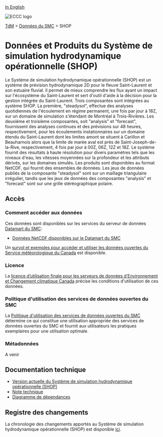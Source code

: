 [In English](readme_ohps_en.md)

![ECCC logo](../../img_eccc-logo.png)

[TdM](../../readme_fr.md) > [Données du SMC](../readme_fr.md) > SHOP

# Données et Produits du Système de simulation hydrodynamique opérationnelle (SHOP)

Le Système de simulation hydrodynamique opérationnelle (SHOP) est un système de prévision hydrodynamique 2D pour le fleuve Saint-Laurent et son estuaire fluvial. Il permet de mieux comprendre les flux ayant un impact sur l'écosystème du Saint-Laurent et sert d'outil d'aide à la décision pour la gestion intégrée du Saint-Laurent. Trois composantes sont intégrées au système SHOP. La première, "steadysol", effectue des analyses quotidiennes de l'écoulement en régime permanent, une fois par jour à 18Z, sur un domaine de simulation s'étendant de Montréal à Trois-Rivières. Les deuxième et troisième composantes, soit "analysis" et "forecast", fournissent des analyses continues et des prévisions sur 48 heures, respectivement, pour les écoulements instationnaires sur un domaine étendu du Saint-Laurent dont les limites amont se situent à Carillon et Beauharnois alors que la limite de marée aval est près de Saint-Joseph-de-la-Rive, respectivement, 4 fois par jour à 00Z, 06Z, 12Z et 18Z. Le système fournit des résultats à haute résolution pour divers paramètres tels que les niveaux d'eau, les vitesses moyennées sur la profondeur et les attributs dérivés, sur les domaines simulés. Les produits sont disponibles au format NetCDF, qui fournit des ensembles de données. Les jeux de données publiés de la composante "steadysol" sont sur un maillage triangulaire irrégulier, tandis que les jeux de données des composantes  "analysis" et "forecast" sont sur une grille stéréographique polaire.

## Accès

### Comment accéder aux données

Ces données sont disponibles sur les services du serveur de données [Datamart du SMC](../../msc-datamart/readme_fr.md):

* [Données NetCDF disponibles sur le Datamart du SMC](readme_ohps-datamart_fr.md) 

Un [survol et exemples pour accéder et utiliser les données ouvertes du Service météorologique du Canada](../../usage/readme_fr.md) est disponible.

### Licence

La [licence d’utilisation finale pour les serveurs de données d’Environnement et Changement climatique Canada](../../licence/readme_fr.md) précise les conditions d'utilisation de ces données.

### Politique d'utilisation des services de données ouvertes du SMC

La [Politique d'utilisation des services de données ouvertes du SMC](../../usage-policy/readme_fr.md) détermine ce qui constitue une utilisation appropriée des services de données ouvertes du SMC et fournit aux utilisateurs les pratiques exemplaires pour une utilisation optimale.

### Métadonnées

A venir

## Documentation technique

* [Version actuelle du Système de simulation hydrodynamique opérationnelle (SHOP)](http://collaboration.cmc.ec.gc.ca/cmc/CMOI/product_guide/docs/tech_specifications/tech_specifications_SHOP_f.pdf)
* [Note technique](http://collaboration.cmc.ec.gc.ca/cmc/CMOI/product_guide/docs/tech_notes/technote_shop_f.pdf)
* [Diagramme de dépendances](https://collaboration.cmc.ec.gc.ca/cmc/cmos/public_doc/msc-data/nwep-dependency-diagrams/system_NSRPS-OHPS_fr.svg)

## Registre des changements 

La chronologie des changements apportés au Système de simulation hydrodynamique opérationnelle (SHOP) est disponible [ici](changelog_ohps_fr.md).
